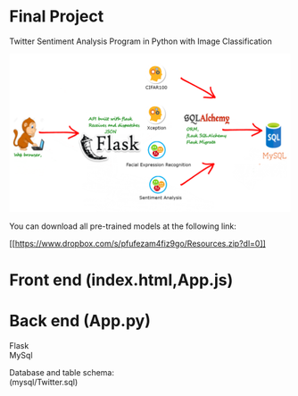 # Final Project
Twitter Sentiment Analysis Program in Python with Image Classification


![alt text](https://github.com/arlennav/TweetAnalyzer/blob/master/overview.png)  
  
  
  
You can download all pre-trained models at the following link:

[[https://www.dropbox.com/s/pfufezam4fiz9go/Resources.zip?dl=0]]

# Front end (index.html,App.js) 

  
  
# Back end (App.py)  
Flask  
MySql

Database and table schema:  
(mysql/Twitter.sql)
